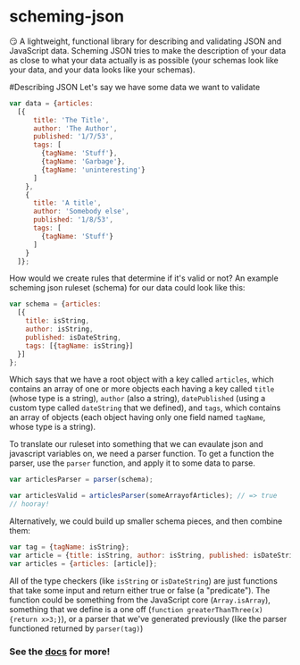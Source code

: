 # scheming-json
😏 A lightweight, functional library for describing and validating JSON and JavaScript data. Scheming JSON tries to make the description of your data as close to what your data actually is as possible (your schemas look like your data, and your data looks like your schemas).

#Describing JSON
Let's say we have some data we want to validate
```javascript
var data = {articles: 
  [{
      title: 'The Title',
      author: 'The Author',
      published: '1/7/53',
      tags: [
        {tagName: 'Stuff'},
        {tagName: 'Garbage'},
        {tagName: 'uninteresting'}
      ]
    },
    {
      title: 'A title',
      author: 'Somebody else',
      published: '1/8/53',
      tags: [
        {tagName: 'Stuff'}
      ]
    }
  ]};
```
How would we create rules that determine if it's valid or not? An example scheming json ruleset (schema) for our data could look like this:
```javascript
var schema = {articles: 
  [{
    title: isString,
    author: isString,
    published: isDateString,
    tags: [{tagName: isString}]
  }]
};
```
Which says that we have a root object with a key called `articles`, which contains an array of one or more objects each having a key called `title` (whose type is a string), `author` (also a string), `datePublished` (using a custom type called `dateString` that we defined), and `tags`, which contains an array of objects (each object having only one field named `tagName`, whose type is a string).

To translate our ruleset into something that we can evaulate json and javascript variables on, we need a parser function. To get a function the parser, use the `parser` function, and apply it to some data to parse.
```javascript
var articlesParser = parser(schema);

var articlesValid = articlesParser(someArrayofArticles); // => true
// hooray!
```

Alternatively, we could build up smaller schema pieces, and then combine them:
```javascript
var tag = {tagName: isString};
var article = {title: isString, author: isString, published: isDateString, tags: [tag]};
var articles = {articles: [article]};
```
All of the type checkers (like `isString` or `isDateString`) are just functions that take some input and return either true or false (a "predicate"). The function could be something from the JavaScript core (`Array.isArray`), something that we define is a one off (`function greaterThanThree(x){return x>3;}`), or a parser that we've generated previously (like the parser functioned returned by `parser(tag)`)

### See the [docs](https://drewsynan.github.io/scheming-json/) for more!
